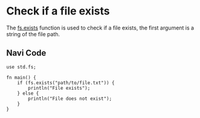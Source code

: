 # Check if a file exists

The [fs.exists](/stdlib/std.fs#exists) function is used to check if a file exists, the first argument is a string of the file path.

## Navi Code

```nv,no_run
use std.fs;

fn main() {
    if (fs.exists("path/to/file.txt")) {
        println("File exists");
    } else {
        println("File does not exist");
    }
}
```
